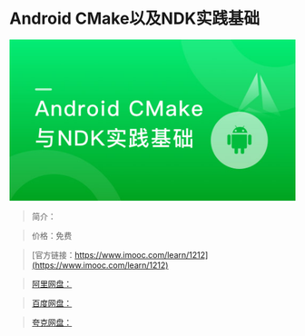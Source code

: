 # Android CMake以及NDK实践基础

![img](../../assets/5fe4430d0001853d05400304.jpg)

> 简介：

> 价格：免费

> [官方链接：https://www.imooc.com/learn/1212](https://www.imooc.com/learn/1212)

> [阿里网盘：]()

> [百度网盘：]()

> [夸克网盘：]()

